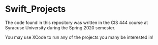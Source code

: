 # Swift_Projects

The code found in this repository was written in the CIS 444 course at Syracuse University during the Spring 2020 semester.

You may use XCode to run any of the projects you many be interested in!
